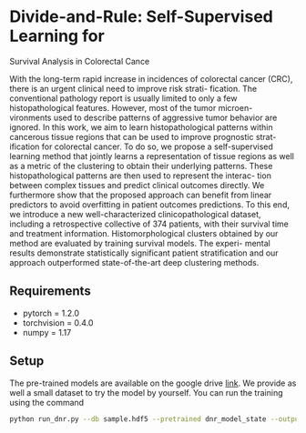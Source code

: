 # Divide-and-Rule: Self-Supervised Learning for
Survival Analysis in Colorectal Cance

With the long-term rapid increase in incidences of colorectal
cancer (CRC), there is an urgent clinical need to improve risk strati-
fication. The conventional pathology report is usually limited to only
a few histopathological features. However, most of the tumor microen-
vironments used to describe patterns of aggressive tumor behavior are
ignored. In this work, we aim to learn histopathological patterns within
cancerous tissue regions that can be used to improve prognostic strat-
ification for colorectal cancer. To do so, we propose a self-supervised
learning method that jointly learns a representation of tissue regions as
well as a metric of the clustering to obtain their underlying patterns.
These histopathological patterns are then used to represent the interac-
tion between complex tissues and predict clinical outcomes directly. We
furthermore show that the proposed approach can benefit from linear
predictors to avoid overfitting in patient outcomes predictions. To this
end, we introduce a new well-characterized clinicopathological dataset,
including a retrospective collective of 374 patients, with their survival
time and treatment information. Histomorphological clusters obtained
by our method are evaluated by training survival models. The experi-
mental results demonstrate statistically significant patient stratification
and our approach outperformed state-of-the-art deep clustering methods.

## Requirements
* pytorch = 1.2.0
* torchvision = 0.4.0
* numpy = 1.17

## Setup

The pre-trained models are available on the google drive [link](https://drive.google.com/drive/folders/1Veb-3STH74GKCr-AyhKQRnEHa743P6Ff?usp=sharing). We provide as well a small dataset to try the model by yourself.
You can run the training using the command

```bash
python run_dnr.py --db sample.hdf5 --pretrained dnr_model_state --output .
```

